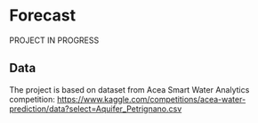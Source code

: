 # Forecast 
PROJECT IN PROGRESS

## Data
The project is based on dataset from Acea Smart Water Analytics competition: https://www.kaggle.com/competitions/acea-water-prediction/data?select=Aquifer_Petrignano.csv
